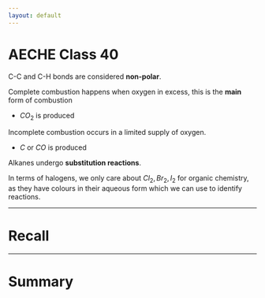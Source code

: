 ```yaml
---
layout: default
---
```


# AECHE Class 40

C-C and C-H bonds are considered **non-polar**.

Complete combustion happens when oxygen in excess, this is the **main** form of combustion
- $CO_2$ is produced

Incomplete combustion occurs in a limited supply of oxygen.
- $C$ or $CO$ is produced

Alkanes undergo **substitution reactions**.

In terms of halogens, we only care about $Cl_2,Br_2,I_2$ for organic chemistry, as they have colours in their aqueous form which we can use to identify reactions.




---
# Recall







---
# Summary


